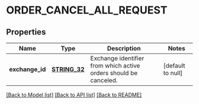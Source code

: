 # ORDER_CANCEL_ALL_REQUEST

## Properties
Name | Type | Description | Notes
------------ | ------------- | ------------- | -------------
**exchange_id** | [**STRING_32**](STRING_32.md) | Exchange identifier from which active orders should be canceled. | [default to null]

[[Back to Model list]](../README.md#documentation-for-models) [[Back to API list]](../README.md#documentation-for-api-endpoints) [[Back to README]](../README.md)


